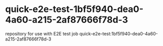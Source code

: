 # quick-e2e-test-1bf5f940-dea0-4a60-a215-2af87666f78d-3
repository for use with E2E test job quick-e2e-test:1bf5f940-dea0-4a60-a215-2af87666f78d-3
